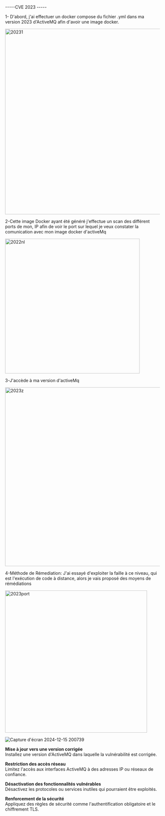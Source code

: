 
-----CVE 2023 -----

1- D'abord, j'ai effectuer un docker compose du fichier .yml dans ma version 2023 d'ActiveMQ afin d'avoir une image docker.

<img width="603" alt="20231" src="https://github.com/user-attachments/assets/913f7e3c-d075-4480-b5be-8d5e7d3e4ee6" />

2-Cette image Docker ayant été généré j'effectue un scan des différent ports de mon, IP afin de voir le port sur lequel je veux constater la comunication avec mon image docker d'activeMq

<img width="438" alt="2022nl " src="https://github.com/user-attachments/assets/fc6e0407-f1ad-4193-aa5e-cc7e7dfc4bd1" />


3-J'accède à ma version d'activeMq

<img width="581" alt="2023z" src="https://github.com/user-attachments/assets/6a9e2f64-3736-44ca-b89c-19798c9c1eef" />



4-Méthode de Rémediation:
J'ai essayé d'exploiter la faille à ce niveau, qui est l'exécution de code à distance, alors je vais proposé des moyens de rémédiations

<img width="462" alt="2023port" src="https://github.com/user-attachments/assets/990cb112-d0a5-46b8-8da3-2f95b6847033" />

![Capture d'écran 2024-12-15 200739](https://github.com/user-attachments/assets/70cb1f4f-78d1-4133-921e-67d27151f11f)


**Mise à jour vers une version corrigée**  
 Installez une version d'ActiveMQ dans laquelle la vulnérabilité est corrigée.  
 
**Restriction des accès réseau**  
 Limitez l'accès aux interfaces ActiveMQ à des adresses IP ou réseaux de confiance.  
 
 **Désactivation des fonctionnalités vulnérables**  
 Désactivez les protocoles ou services inutiles qui pourraient être exploités. 
 
 **Renforcement de la sécurité**  
Appliquez des règles de sécurité comme l'authentification obligatoire et le chiffrement TLS.  



